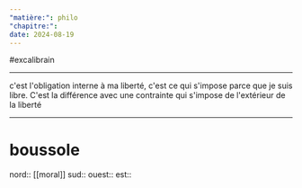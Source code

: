 ```yaml
---
"matière:": philo
"chapitre:": 
date: 2024-08-19
---
```

#excalibrain

---
c'est l'obligation interne à ma liberté, c'est ce qui s'impose parce que je suis libre. C'est la différence avec une contrainte qui s'impose de l'extérieur de la liberté

---
# boussole
nord:: [[moral]]
sud:: 
ouest:: 
est:: 